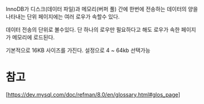 InnoDB가 디스크(데이터 파일)과 메모리(버퍼 풀) 간에 한번에 전송하는 데이터의 양을 나타내는 단위 
페이지에는 여러 로우가 속할수 있다.

데이터 전송의 단위로 볼수있다. 단 하나의 로우만 필요하다고 해도 로우가 속한 페이지가 메모리에 로드된다.

기본적으로 16KB 사이즈를 가진다. 설정으로 4 ~ 64kb 선택가능

# 참고 
[https://dev.mysql.com/doc/refman/8.0/en/glossary.html#glos_page]
